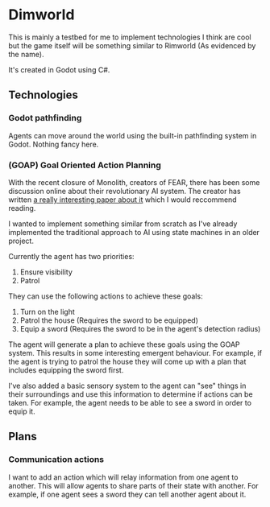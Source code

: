 # Dimworld

This is mainly a testbed for me to implement technologies I think are cool but the game itself will be something similar to Rimworld (As evidenced by the name).

It's created in Godot using C#.

## Technologies

### Godot pathfinding

Agents can move around the world using the built-in pathfinding system in Godot. Nothing fancy here.

### (GOAP) Goal Oriented Action Planning

With the recent closure of Monolith, creators of FEAR, there has been some discussion online about their revolutionary AI system. The creator has written [a really interesting paper about it](https://www.gamedevs.org/uploads/three-states-plan-ai-of-fear.pdf) which I would reccommend reading.

I wanted to implement something similar from scratch as I've already implemented the traditional approach to AI using state machines in an older project.

Currently the agent has two priorities:
1. Ensure visibility
2. Patrol

They can use the following actions to achieve these goals:
1. Turn on the light
2. Patrol the house (Requires the sword to be equipped)
3. Equip a sword (Requires the sword to be in the agent's detection radius)

The agent will generate a plan to achieve these goals using the GOAP system. This results in some interesting emergent behaviour. For example, if the agent is trying to patrol the house they will come up with a plan that includes equipping the sword first.

I've also added a basic sensory system to the agent can "see" things in their surroundings and use this information to determine if actions can be taken. For example, the agent needs to be able to see a sword in order to equip it.

## Plans

### Communication actions

I want to add an action which will relay information from one agent to another. This will allow agents to share parts of their state with another. For example, if one agent sees a sword they can tell another agent about it.
